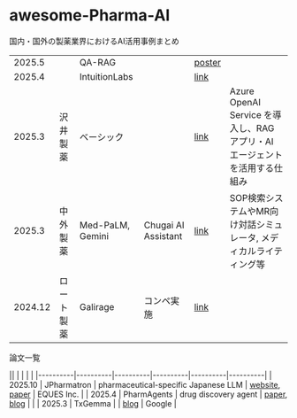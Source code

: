 # awesome-Pharma-AI
国内・国外の製薬業界におけるAI活用事例まとめ


||  |  |  |  | |
|----------|----------|----------|----------|----------|----------|
| 2025.5 | | QA-RAG | | [poster](https://dl.acm.org/doi/abs/10.1145/3672608.3707749) | |
| 2025.4 | | IntuitionLabs | | [link](https://intuitionlabs.ai/articles/rag-performance-pharmaceutical-documents) | |
| 2025.3 |  沢井製薬   |  ベーシック   |     | [link](https://www.basic.co.jp/showcase/sawai-01.html) | Azure OpenAI Service を導入し、RAG アプリ・AI エージェントを活用する仕組み|
| 2025.3 |  中外製薬   |  Med-PaLM, Gemini  | Chugai AI Assistant | [link](https://cloud.google.com/blog/ja/topics/customers/chugai-pharm-generating-ai-to-drive-operational-efficiency-and-value-creation/)    | SOP検索システムやMR向け対話シミュレータ, メディカルライティング等 |
| 2024.12 | ロート製薬 | Galirage | コンペ実施 | [link](https://raggle.jp/competition/617b10e9-a71b-4f2a-a9ee-ffe11d8d64ae) | |


論文一覧


||  |  |  | |
|----------|----------|----------|----------|----------|----------|
| 2025.10 | JPharmatron | pharmaceutical-specific Japanese LLM | [website](https://eques.co.jp/news/250618/), [paper](https://arxiv.org/pdf/2505.16661) | EQUES Inc. |
| 2025.4 | PharmAgents | drug discovery agent | [paper](https://arxiv.org/abs/2503.22164), [blog](https://zenn.dev/eques/articles/6c10a9c30807d4) | |
| 2025.3 | TxGemma |  | [blog](https://developers.googleblog.com/ja/introducing-txgemma-open-models-improving-therapeutics-development/) | Google |
